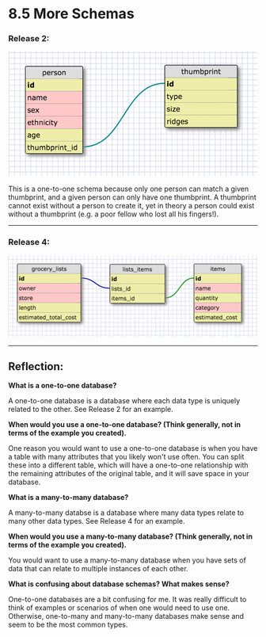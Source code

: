 # 8.5 More Schemas

### Release 2:

![One-to-one Schema](imgs/one-to-one.png)

This is a one-to-one schema because only one person can match a given thumbprint, and a given person can only have one thumbprint. A thumbprint cannot exist without a person to create it, yet in theory a person could exist without a thumbprint (e.g. a poor fellow who lost all his fingers!).  

---  

### Release 4:

![Many-to-many Schema](imgs/many-to-many.png)  

---  

## Reflection:

**What is a one-to-one database?**  

A one-to-one database is a database where each data type is uniquely related to the other. See Release 2 for an example.  

**When would you use a one-to-one database? (Think generally, not in terms of the example you created).**  

One reason you would want to use a one-to-one database is when you have a table with many attributes that you likely won't use often. You can split these into a different table, which will have a one-to-one relationship with the remaining attributes of the original table, and it will save space in your database.  

**What is a many-to-many database?**  

A many-to-many databse is a database where many data types relate to many other data types. See Release 4 for an example.  

**When would you use a many-to-many database? (Think generally, not in terms of the example you created).**  

You would want to use a many-to-many database when you have sets of data that can relate to multiple instances of each other.  

**What is confusing about database schemas? What makes sense?**  

One-to-one databases are a bit confusing for me. It was really difficult to think of examples or scenarios of when one would need to use one. Otherwise, one-to-many and many-to-many databases make sense and seem to be the most common types.